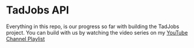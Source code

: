 # TadJobs API

Everything in this repo, is our progress so far with building the TadJobs project.
You can build with us by watching the video series on my [YouTube Channel Playlist](https://www.youtube.com/watch?v=EDh12_6MPXg&list=PLWAqIssT48AlZE-mD8zl6CGkT4KdQZCF1&ab_channel=Tadnology)
